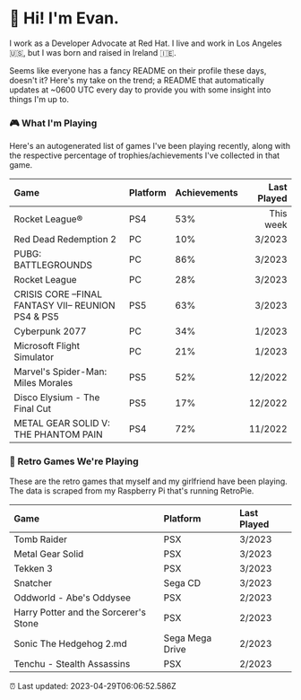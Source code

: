 
  # 🖖 Hi! I'm Evan.

  I work as a Developer Advocate at Red Hat. I live and work in Los Angeles 🇺🇸, but I was born and raised in Ireland 🇮🇪.
  
  Seems like everyone has a fancy README on their profile these days, doesn't it? Here's my take on the trend; a README that automatically updates at ~0600 UTC every day to provide you with some insight into things I'm up to.

  ### 🎮 What I'm Playing 

  Here's an autogenerated list of games I've been playing recently, along with the respective percentage of trophies/achievements I've collected in that game.

  | Game                                              | Platform | Achievements | Last Played |
| :------------------------------------------------ | :------- | :----------- | ----------: |
| Rocket League®                                    | PS4      | 53%          |   This week |
| Red Dead Redemption 2                             | PC       | 10%          |      3/2023 |
| PUBG: BATTLEGROUNDS                               | PC       | 86%          |      3/2023 |
| Rocket League                                     | PC       | 28%          |      3/2023 |
| CRISIS CORE –FINAL FANTASY VII– REUNION　PS4 & PS5 | PS5      | 63%          |      3/2023 |
| Cyberpunk 2077                                    | PC       | 34%          |      1/2023 |
| Microsoft Flight Simulator                        | PC       | 21%          |      1/2023 |
| Marvel's Spider-Man: Miles Morales                | PS5      | 52%          |     12/2022 |
| Disco Elysium - The Final Cut                     | PS5      | 17%          |     12/2022 |
| METAL GEAR SOLID V: THE PHANTOM PAIN              | PS4      | 72%          |     11/2022 |

  
  ### 👾 Retro Games We're Playing

  These are the retro games that myself and my girlfriend have been playing. The data is scraped from my Raspberry Pi that's running RetroPie.

  | Game                                  | Platform        | Last Played |
| :------------------------------------ | :-------------- | :---------- |
| Tomb Raider                           | PSX             | 3/2023      |
| Metal Gear Solid                      | PSX             | 3/2023      |
| Tekken 3                              | PSX             | 3/2023      |
| Snatcher                              | Sega CD         | 3/2023      |
| Oddworld - Abe's Oddysee              | PSX             | 2/2023      |
| Harry Potter and the Sorcerer's Stone | PSX             | 2/2023      |
| Sonic The Hedgehog 2.md               | Sega Mega Drive | 2/2023      |
| Tenchu - Stealth Assassins            | PSX             | 2/2023      |
  

  ⏰ Last updated: 2023-04-29T06:06:52.586Z
  